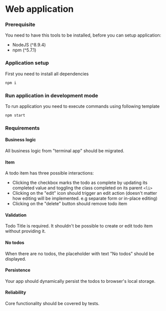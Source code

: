 # Web application

### Prerequisite

You need to have this tools to be installed, before you can setup application:

* NodeJS (^8.9.4)
* npm (^5.7.1)

### Application setup

First you need to install all dependencies

```bash
npm i
```

### Run application in development mode

To run application you need to execute commands using following template

```bash
npm start
```

### Requirements

#### Business logic

All business logic from "terminal app" should be migrated.

#### Item

A todo item has three possible interactions:
  * Clicking the checkbox marks the todo as complete by updating its completed value and toggling the class completed on its parent ```<li>```
  * Clicking on the "edit" icon should trigger an edit action (doesn't matter how editing will be implemented. e.g separate form or in-place editing)
  * Clicking on the "delete" button should remove todo item

#### Validation

Todo Title is required. It shouldn't be possible to create or edit todo item without providing it.

#### No todos

When there are no todos, the placeholder with text "No todos" should be displayed.

#### Persistence

Your app should dynamically persist the todos to browser's local storage.

#### Reliability

Core functionality should be covered by tests.
